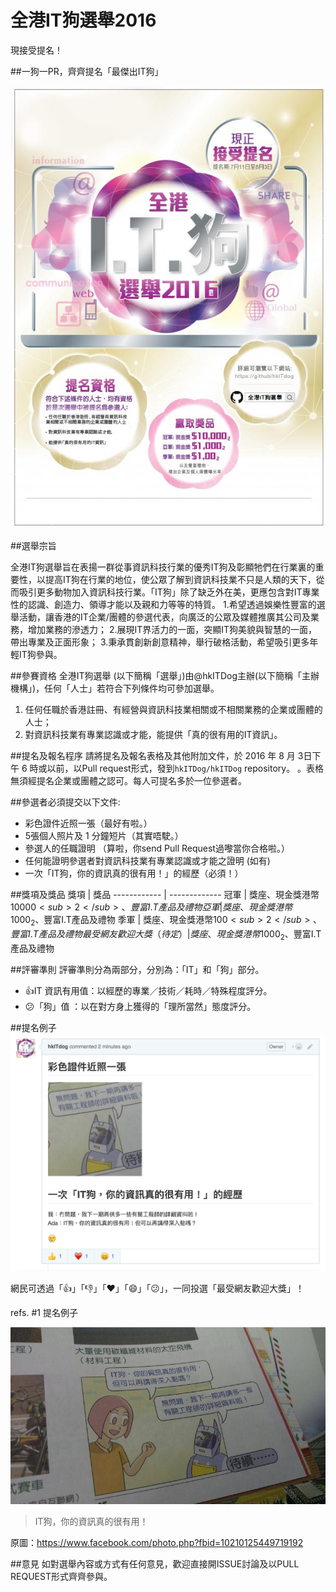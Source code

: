# 全港IT狗選舉2016
現接受提名！

##一狗一PR，齊齊提名「最傑出IT狗」

![一狗一PR，齊齊提名「最傑出IT狗」！](/images/it_dog_poster.jpg)

##選舉宗旨

全港IT狗選舉旨在表揚一群從事資訊科技行業的優秀IT狗及彰顯牠們在行業裏的重要性，以提高IT狗在行業的地位，使公眾了解到資訊科技業不只是人類的天下，從而吸引更多動物加入資訊科技行業。「IT狗」除了缺乏外在美，更應包含對IT專業性的認識、創造力、領導才能以及親和力等等的特質。
1.希望透過娛樂性豐富的選舉活動，讓香港的IT企業/團體的參選代表，向廣泛的公眾及媒體推廣其公司及業務，增加業務的滲透力；
2.展現IT界活力的一面，突顯IT狗美貌與智慧的一面，帶出專業及正面形象；
3.秉承貫創新創意精神，舉行破格活動，希望吸引更多年輕IT狗參與。

##參賽資格
全港IT狗選舉 (以下簡稱「選舉」)由@hkITDog主辦(以下簡稱「主辦機構」)，任何「人士」若符合下列條件均可參加選舉。

1. 任何任職於香港註冊、有經營與資訊科技業相關或不相關業務的企業或團體的人士；
2. 對資訊科技業有專業認識或才能，能提供「真的很有用的IT資訊」。

##提名及報名程序
請將提名及報名表格及其他附加文件，於 2016 年 8 月 3日下午 6 時或以前，以Pull request形式，發到`hkITDog/hkITDog` repository。 。表格無須經提名企業或團體之認可。每人可提名多於一位參選者。

##參選者必須提交以下文件:
* 彩色證件近照一張（最好有啦。）
* 5張個人照片及 1 分鐘短片（其實唔駛。）
* 參選人的任職證明 （算啦，你send Pull Request過嚟當你合格啦。）
* 任何能證明參選者對資訊科技業有專業認識或才能之證明 (如有)
* 一次「IT狗，你的資訊真的很有用！」的經歷（必須！）

##獎項及獎品
獎項 | 獎品
------------ | -------------
冠軍 | 獎座、現金獎港幣$10000<sub>2</sub>、豐富I.T產品及禮物 
亞軍 | 獎座、現金獎港幣$1000<sub>2</sub>、豐富I.T產品及禮物
季軍 | 獎座、現金獎港幣$100<sub>2</sub>、豐富I.T產品及禮物
最受網友歡迎大獎（待定）| 獎座、現金獎港幣$1000<sub>2</sub>、豐富I.T產品及禮物

##評審準則
評審準則分為兩部分，分別為：「IT」和「狗」部分。
* 👍IT 資訊有用值：以經歷的專業／技術／耗時／特殊程度評分。
* 😕「狗」值 ：以在對方身上獲得的「理所當然」態度評分。

##提名例子
![提名例子](/images/issue_example.png)

網民可透過「👍」「👎」「♥️」「😄」「😕」，一同投選「最受網友歡迎大獎」！

refs. #1 提名例子

![IT狗，你的資訊真的很有用！](/images/it_dog_selfie.jpg)
> IT狗，你的資訊真的很有用！

原圖：https://www.facebook.com/photo.php?fbid=10210125449719192


##意見
如對選舉內容或方式有任何意見，歡迎直接開ISSUE討論及以PULL REQUEST形式齊齊參與。
